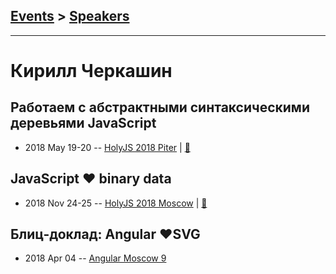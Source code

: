 ## [Events](../README.md) > [Speakers](../speakers.md)
---

# Кирилл Черкашин

## Работаем с абстрактными синтаксическими деревьями JavaScript
- 2018 May 19-20 -- [HolyJS 2018 Piter](https://youtu.be/ILSpvViUlPU)  | [:notebook:](https://codelab.fun/ast/intro)  
## JavaScript ❤ binary data
- 2018 Nov 24-25 -- [HolyJS 2018 Moscow](https://www.youtube.com/watch?v=BN02zpuPGoY)  | [:notebook:](https://kirjs.com/binary/intro)  
## Блиц-доклад: Angular ❤️SVG
- 2018 Apr 04 -- [Angular Moscow 9](https://youtu.be/xJP52ub2p8c)    
